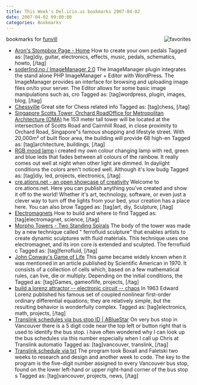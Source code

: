 ```yaml
---
title: This Week's Del.icio.us bookmarks 2007-04-02
date: 2007-04-02 09:00:00
categories: Bookmarks
---
```

bookmarks for <a href="http://del.icio.us/funvill"> funvill</a>
<a href="http://del.icio.us/funvill"> <img src="/public/uploads/2007/03/favorites_icon.thumbnail.jpg" alt="favorites" align="right" /></a>
<ul>
	<li><a href="http://www.diystompboxes.com/wb/" title="http://www.diystompboxes.com/wb/">Aron's Stompbox Page - Home</a>
How to create your own pedals Tagged as: [tag]diy, guitar, electronics, effects, music, pedals, schematics, howto, [/tag]</li>
	<li><a href="http://www.soderlind.no/archives/2006/01/03/imagemanager-20/" title="http://www.soderlind.no/archives/2006/01/03/imagemanager-20/">soderlind.no / ImageManager 2.0</a>
The ImageManager plugin integrates the stand alone PHP ImageManager + Editor with WordPress. The ImageManager provides an interface for browsing and uploading image files on/to your server. The Editor allows for some basic image manipulations such as, cro Tagged as: [tag]wordpress, plugin, images, blog, [/tag]</li>
	<li><a href="http://www.chessville.com/" title="http://www.chessville.com/">Chessville</a>
Great site for Chess related info Tagged as: [tag]chess, [/tag]</li>
	<li><a href="http://www.worldarchitecturenews.com/index.php?fuseaction=wanappln.projectview&amp;upload_id=946" title="http://www.worldarchitecturenews.com/index.php?fuseaction=wanappln.projectview&amp;upload_id=946">Singapore Scotts Tower, Orchard RoadOffice for Metropolitan Architecture (OMA)</a>
he 153 meter tall tower will be located at the intersection of Scotts Road and Cairnhill Road, in close proximity to Orchard Road, Singapore&quot;s famous shopping and lifestyle street. With 20,000m² of built floor area, the building will provide 68 high-en Tagged as: [tag]architecture, buildings, [/tag]</li>
	<li><a href="http://tobe.nimio.info/rgb_mood_light.php" title="http://tobe.nimio.info/rgb_mood_light.php">RGB mood lamp</a>
i created my own colour changing lamp with red, green and blue leds that fades between all colours of the rainbow. It really comes out well at night when other light are dimmed. In daylight conditions the colors aren't noticed well. Although it's low budg Tagged as: [tag]diy, led, projects, electronics, [/tag]</li>
	<li><a href="http://cre.ations.net/" title="http://cre.ations.net/">cre.ations.net - an open showcase of creativity</a>
Welcome to cre.ations.net. Here you can publish anything you've created and show it off to the world! Whether it's art, technology, software, or even just a clever way to turn off the lights from your bed, your creation has a place here. You can also brow Tagged as: [tag]art, diy, Sculpture, [/tag]</li>
	<li><a href="http://www.coolmagnetman.com/magelect.htm" title="http://www.coolmagnetman.com/magelect.htm">Electromagnets</a>
How to build and where to find Tagged as: [tag]electromagnet, science, [/tag]</li>
	<li><a href="http://www.kodama.hc.uec.ac.jp/spiral/" title="http://www.kodama.hc.uec.ac.jp/spiral/">Morpho Towers - Two Standing Spirals</a>
The body of the tower was made by a new technique called "
ferrofluid sculpture" that enables artists to create dynamic sculptures with fluid materials. This technique uses one electromagnet, and its iron core is extended and sculpted. The ferrofluid c Tagged as: [tag]ferrofluid, [/tag]</li>
	<li><a href="http://www.bitstorm.org/gameoflife/" title="http://www.bitstorm.org/gameoflife/">John Conway's Game of Life</a>
This game became widely known when it was mentioned in an article published by Scientific American in 1970. It consists of a collection of cells which, based on a few mathematical rules, can live, die or multiply. Depending on the initial conditions, the Tagged as: [tag]Games, gameoflife, projects, [/tag]</li>
	<li><a href="http://frank.harvard.edu/~paulh/misc/lorenz.htm" title="http://frank.harvard.edu/~paulh/misc/lorenz.htm">build a lorenz attractor -- electronic circuit -- chaos</a>
In 1963 Edward Lorenz published his famous set of coupled nonlinear first-order ordinary differential equations; they are relatively simple, but the resulting behavior is wonderfully complex. Tagged as: [tag]electronics, math, projects, [/tag]</li>
	<li><a href="/translink-schedules-via-bus-stop-id/" title="/translink-schedules-via-bus-stop-id/">Translink schedules via bus stop ID | ABlueStar</a>
On very bus stop in Vancouver there is a 5 digit code near the top left or button right that is used to identify the bus stop. i have often wondered why I can look up the bus schedules via this number especially when I call up Chris at Translink automatio Tagged as: [tag]vancouver, translink, [/tag]</li>
	<li><a href="http://vancourier.com/issues07/035107/news/035107nn2.html" title="http://vancourier.com/issues07/035107/news/035107nn2.html">Translink schedule via txt</a>
The program took Boxall and Faletski two weeks to research and design and another week to code. The key to the program is the five-digit number assigned to every Vancouver bus stop, found on the lower left-hand or upper right-hand corner of the bus stop s Tagged as: [tag]vancouver, projects, news, [/tag]</li>
</ul>
